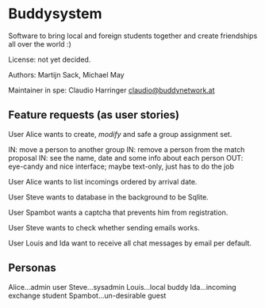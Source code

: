 Buddysystem
===========

Software to bring local and foreign students together and create friendships
all over the world :)

License: not yet decided.

Authors: Martijn Sack, Michael May

Maintainer in spe: Claudio Harringer <claudio@buddynetwork.at>

Feature requests (as user stories)
---

User Alice wants to create, *modify* and safe a group assignment set.

IN: move a person to another group
IN: remove a person from the match proposal
IN: see the name, date and some info about each person
OUT: eye-candy and nice interface; maybe text-only, just has to do the job

User Alice wants to list incomings ordered by arrival date.

User Steve wants to database in the background to be Sqlite.

User Spambot wants a captcha that prevents him from registration.

User Steve wants to check whether sending emails works.

User Louis and Ida want to receive all chat messages by email per default.

Personas
---

Alice...admin user
Steve...sysadmin
Louis...local buddy
Ida...incoming exchange student
Spambot...un-desirable guest
